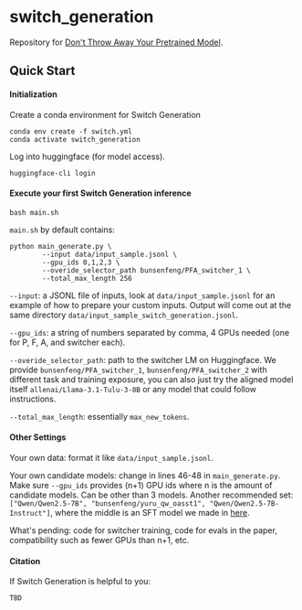 # switch_generation

Repository for [Don't Throw Away Your Pretrained Model](./).

## Quick Start

#### Initialization

Create a conda environment for Switch Generation
```
conda env create -f switch.yml
conda activate switch_generation
```

Log into huggingface (for model access).
```
huggingface-cli login
```

#### Execute your first Switch Generation inference

```
bash main.sh
```

`main.sh` by default contains:

```
python main_generate.py \
        --input data/input_sample.jsonl \
        --gpu_ids 0,1,2,3 \
        --overide_selector_path bunsenfeng/PFA_switcher_1 \
        --total_max_length 256
```

`--input`: a JSONL file of inputs, look at `data/input_sample.jsonl` for an example of how to prepare your custom inputs. Output will come out at the same directory `data/input_sample_switch_generation.jsonl`.

`--gpu_ids`: a string of numbers separated by comma, 4 GPUs needed (one for P, F, A, and switcher each).

`--overide_selector_path`: path to the switcher LM on Huggingface. We provide `bunsenfeng/PFA_switcher_1`, `bunsenfeng/PFA_switcher_2` with different task and training exposure, you can also just try the aligned model itself `allenai/Llama-3.1-Tulu-3-8B` or any model that could follow instructions.

`--total_max_length`: essentially `max_new_tokens`.

#### Other Settings

Your own data: format it like `data/input_sample.jsonl`.

Your own candidate models: change in lines 46-48 in `main_generate.py`. Make sure `--gpu_ids` provides (n+1) GPU ids where n is the amount of candidate models. Can be other than 3 models. Another recommended set: `["Qwen/Qwen2.5-7B", "bunsenfeng/yuru_qw_oasst1", "Qwen/Qwen2.5-7B-Instruct"]`, where the middle is an SFT model we made in [here](https://arxiv.org/abs/2506.04721).

What's pending: code for switcher training, code for evals in the paper, compatibility such as fewer GPUs than n+1, etc.

#### Citation

If Switch Generation is helpful to you:

```
TBD
```